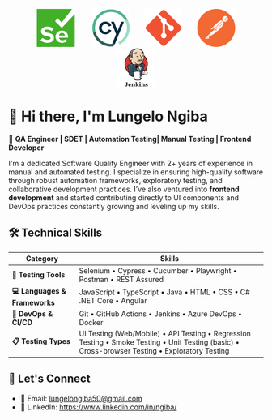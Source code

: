 <p align="center">
  <img src="./Selenium-logo.png" alt="Selenium" width="75px" height="75px" style="margin: 0 15px;">
  <img src="./Cypress-logo.png" alt="Cypress" width="75px" height="75px" style="margin: 0 15px;">
  <img src="./Git-icon.png" alt="Git" width="75px" height="75px" style="margin: 0 10px;">
  <img src="./Postman-logo.png" alt="Postman" width="75px" height="75px" style="margin: 0 15px;">
  <img src="./Jenkins-logo.jpg" alt="Jenkins" width="75px" height="75px" style="margin: 0 15px;">
</p>

# 👋 Hi there, I'm Lungelo Ngiba

🎯 **QA Engineer | SDET | Automation Testing| Manual Testing | Frontend Developer**

I'm a dedicated Software Quality Engineer with 2+ years of experience in manual and automated testing. I specialize in ensuring high-quality software through robust automation frameworks, exploratory testing, and collaborative development practices. I’ve also ventured into **frontend development** and started contributing directly to UI components and DevOps practices constantly growing and leveling up my skills.


## 🛠️ Technical Skills

| **Category**                  | **Skills**                                                                                                                                      |
| ----------------------------- | ----------------------------------------------------------------------------------------------------------------------------------------------- |
| **🧪 Testing Tools**          | Selenium • Cypress • Cucumber • Playwright • Postman • REST Assured                                                                             |
| **💻 Languages & Frameworks** | JavaScript • TypeScript • Java • HTML • CSS • C# .NET Core • Angular                                                                            |
| **🔄 DevOps & CI/CD**         | Git • GitHub Actions • Jenkins • Azure DevOps • Docker                                                                                          |
| **📋 Testing Types**          | UI Testing (Web/Mobile) • API Testing • Regression Testing • Smoke Testing • Unit Testing (basic) • Cross-browser Testing • Exploratory Testing |


## 🤝 Let's Connect

- 📧 Email: lungelongiba50@gmail.com
- 💼 LinkedIn: https://www.linkedin.com/in/ngiba/ 
